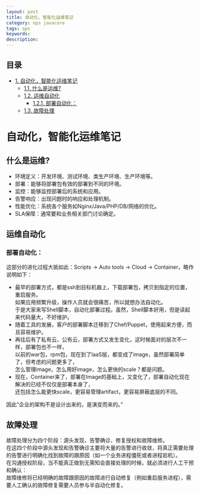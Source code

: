 ```yaml
---
layout: post
title: 自动化，智能化运维笔记
category: ops javacore
tags: ops
keywords: 
description: 
---
```


<div id="table-of-contents">
<h2>目录</h2>
<div id="text-table-of-contents">
<ul>
<li><a href="#sec-1">1. 自动化，智能化运维笔记</a>
<ul>
<li><a href="#sec-1-1">1.1. 什么是运维?</a></li>
<li><a href="#sec-1-2">1.2. 运维自动化</a>
<ul>
<li><a href="#sec-1-2-1">1.2.1. 部署自动化：</a></li>
</ul>
</li>
<li><a href="#sec-1-3">1.3. 故障处理</a></li>
</ul>
</li>
</ul>
</div>
</div>

# 自动化，智能化运维笔记<a id="sec-1" name="sec-1"></a>

## 什么是运维?<a id="sec-1-1" name="sec-1-1"></a>

-   环境定义：开发环境、测试环境、类生产环境、生产环境等。
-   部署：能够将部署包有效的部署到不同的环境。
-   监控：能够监控部署后的系统和应用。
-   告警响应：出现问题时的响应和处理机制。
-   性能优化：系统各个服务如Nginx/Java/PHP/DB/网络的优化。
-   SLA保障：通常要和业务相关部门讨论确定。

## 运维自动化<a id="sec-1-2" name="sec-1-2"></a>

### 部署自动化：<a id="sec-1-2-1" name="sec-1-2-1"></a>

这部分的进化过程大抵如此：Scripts -> Auto tools -> Cloud -> Container，略作说明如下：

-   最早的部署方式，都是ssh到目标机器上，下载部署包，拷贝到指定的位置，重启服务。  
    如果应用频繁升级，操作人员就会很痛苦，所以就想办法自动化。   
    于是大家来写Shell脚本，自动化部署过程。虽然，Shell脚本好用，但是读起来代码量大，不好维护。  
-   随着工具的发展，客户的部署脚本迁移到了Chef/Puppet，使用起来方便，而且容易维护。  
-   再往后有了私有云，公有云，部署方式又发生变化，这时候面对的层次不一样，部署包也不一样，  
    以前的war包，rpm包，现在到了IaaS层，都变成了image，虽然部署简单了，但考虑的问题更多了，  
    怎么管理image，怎么用好image，怎么更快的scale？都是问题。  
-   现在，Container来了，部署在Image的基础上，又变化了，部署自动化现在解决的已经不仅仅是部署本身了，  
    还包括怎么能更快scale，更容易管理artifact，更容易屏蔽底层的不同。  

因此“企业的架构不是设计出来的，是演变而来的。”

## 故障处理<a id="sec-1-3" name="sec-1-3"></a>

故障处理分为四个阶段：源头发现、告警确诊、修复授权和故障维修。  
在这四个阶段中源头发现和告警确诊主要将大量的告警进行收敛，将真正需要处理的告警进行明确化找到故障的跟原因（如一个业务进程僵死或者进程宕机）。  
在沟通授权阶段，当不能真正做到无需知会直接处理的时候，就必须进行人工干预和确认：  
故障维修将已经明确的故障跟原因的故障进行自动修复（例如重启服务进程），需要人工确认的故障修复需要人员参与半自动化修复。  
